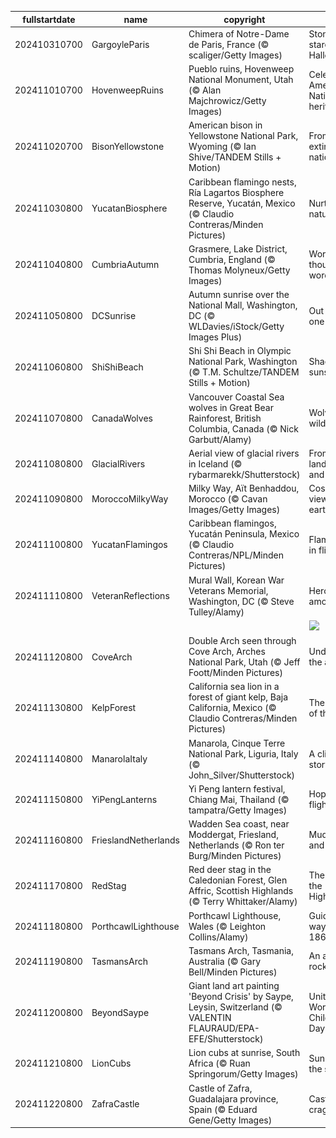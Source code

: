 |fullstartdate|name|copyright|title|image|
|--|--|--|--|--|
202410310700|GargoyleParis|Chimera of Notre-Dame de Paris, France (© scaliger/Getty Images)|Stone-cold stares on Halloween|![](/en-US/2024/11/202410310700GargoyleParis.jpg)|
202411010700|HovenweepRuins|Pueblo ruins, Hovenweep National Monument, Utah (© Alan Majchrowicz/Getty Images)|Celebrating America's Native heritage|![](/en-US/2024/11/202411010700HovenweepRuins.jpg)|
202411020700|BisonYellowstone|American bison in Yellowstone National Park, Wyoming (© Ian Shive/TANDEM Stills + Motion)|From near extinction to national icon|![](/en-US/2024/11/202411020700BisonYellowstone.jpg)|
202411030800|YucatanBiosphere|Caribbean flamingo nests, Ría Lagartos Biosphere Reserve, Yucatán, Mexico (© Claudio Contreras/Minden Pictures)|Nurturing nature|![](/en-US/2024/11/202411030800YucatanBiosphere.jpg)|
202411040800|CumbriaAutumn|Grasmere, Lake District, Cumbria, England (© Thomas Molyneux/Getty Images)|Worth a thousand words|![](/en-US/2024/11/202411040800CumbriaAutumn.jpg)|
202411050800|DCSunrise|Autumn sunrise over the National Mall, Washington, DC (© WLDavies/iStock/Getty Images Plus)|Out of many, one|![](/en-US/2024/11/202411050800DCSunrise.jpg)|
202411060800|ShiShiBeach|Shi Shi Beach in Olympic National Park, Washington (© T.M. Schultze/TANDEM Stills + Motion)|Shades of sunset|![](/en-US/2024/11/202411060800ShiShiBeach.jpg)|
202411070800|CanadaWolves|Vancouver Coastal Sea wolves in Great Bear Rainforest, British Columbia, Canada (© Nick Garbutt/Alamy)|Wolves in the wild|![](/en-US/2024/11/202411070800CanadaWolves.jpg)|
202411080800|GlacialRivers|Aerial view of glacial rivers in Iceland (© rybarmarekk/Shutterstock)|From the land of fire and ice|![](/en-US/2024/11/202411080800GlacialRivers.jpg)|
202411090800|MoroccoMilkyWay|Milky Way, Aït Benhaddou, Morocco (© Cavan Images/Getty Images)|Cosmic views over earthly hues|![](/en-US/2024/11/202411090800MoroccoMilkyWay.jpg)|
202411100800|YucatanFlamingos|Caribbean flamingos, Yucatán Peninsula, Mexico (© Claudio Contreras/NPL/Minden Pictures)|Flamboyance in flight|![](/en-US/2024/11/202411100800YucatanFlamingos.jpg)|
202411110800|VeteranReflections|Mural Wall, Korean War Veterans Memorial, Washington, DC (© Steve Tulley/Alamy)|Heroes among us|![](/en-US/2024/11/202411110800VeteranReflections.jpg)|
||||![](/en-US/2024/11/.jpg)|
202411120800|CoveArch|Double Arch seen through Cove Arch, Arches National Park, Utah (© Jeff Foott/Minden Pictures)|Underneath the arches|![](/en-US/2024/11/202411120800CoveArch.jpg)|
202411130800|KelpForest|California sea lion in a forest of giant kelp, Baja California, Mexico (© Claudio Contreras/Minden Pictures)|The forests of the sea|![](/en-US/2024/11/202411130800KelpForest.jpg)|
202411140800|ManarolaItaly|Manarola, Cinque Terre National Park, Liguria, Italy (© John_Silver/Shutterstock)|A cliffside story|![](/en-US/2024/11/202411140800ManarolaItaly.jpg)|
202411150800|YiPengLanterns|Yi Peng lantern festival, Chiang Mai, Thailand (© tampatra/Getty Images)|Hope takes flight|![](/en-US/2024/11/202411150800YiPengLanterns.jpg)|
202411160800|FrieslandNetherlands|Wadden Sea coast, near Moddergat, Friesland, Netherlands (© Ron ter Burg/Minden Pictures)|Mud, sea, and sky|![](/en-US/2024/11/202411160800FrieslandNetherlands.jpg)|
202411170800|RedStag|Red deer stag in the Caledonian Forest, Glen Affric, Scottish Highlands (© Terry Whittaker/Alamy)|The hart of the Highlands|![](/en-US/2024/11/202411170800RedStag.jpg)|
202411180800|PorthcawlLighthouse|Porthcawl Lighthouse, Wales (© Leighton Collins/Alamy)|Guiding the way since 1860|![](/en-US/2024/11/202411180800PorthcawlLighthouse.jpg)|
202411190800|TasmansArch|Tasmans Arch, Tasmania, Australia (© Gary Bell/Minden Pictures)|An arch that rocks|![](/en-US/2024/11/202411190800TasmansArch.jpg)|
202411200800|BeyondSaype|Giant land art painting 'Beyond Crisis' by Saype, Leysin, Switzerland (© VALENTIN FLAURAUD/EPA-EFE/Shutterstock)|United for World Children’s Day|![](/en-US/2024/11/202411200800BeyondSaype.jpg)|
202411210800|LionCubs|Lion cubs at sunrise, South Africa (© Ruan Springorum/Getty Images)|Sunrise on the savanna|![](/en-US/2024/11/202411210800LionCubs.jpg)|
202411220800|ZafraCastle|Castle of Zafra, Guadalajara province, Spain (© Eduard Gene/Getty Images)|Castle on a crag|![](/en-US/2024/11/202411220800ZafraCastle.jpg)|
